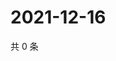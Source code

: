 # 2021-12-16

共 0 条

<!-- BEGIN WEIBO -->
<!-- 最后更新时间 Thu Dec 16 2021 11:15:26 GMT+0800 (China Standard Time) -->

<!-- END WEIBO -->

